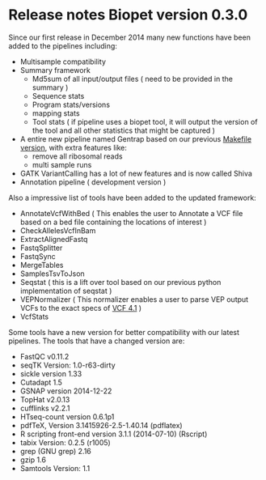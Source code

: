 # Release notes Biopet version 0.3.0

Since our first release in December 2014 many new functions have been added to the pipelines including:
- Multisample compatibility
- Summary framework
    - Md5sum of all input/output files ( need to be provided in the summary )
    - Sequence stats
    - Program stats/versions
    - mapping stats
    - Tool stats ( if pipeline uses a biopet tool, it will output the version of the tool and all other statistics that might be captured )
- A entire new pipeline named Gentrap based on our previous [Makefile version](http://sasc-server.lumcnet.prod.intern/pipelines/makefile-0.6.0/gentrap/), with extra features like:
    - remove all ribosomal reads
    - multi sample runs
- GATK VariantCalling has a lot of new features and is now called Shiva
- Annotation pipeline ( development version )

Also a impressive list of tools have been added to the updated framework:

- AnnotateVcfWithBed ( This enables the user to Annotate a VCF file based on a bed file containing the locations of interest )
- CheckAllelesVcfInBam
- ExtractAlignedFastq
- FastqSplitter
- FastqSync
- MergeTables
- SamplesTsvToJson
- Seqstat ( this is a lift over tool based on our previous python implementation of seqstat )
- VEPNormalizer ( This normalizer enables a user to parse VEP output VCFs to the exact specs of [VCF 4.1](https://samtools.github.io/hts-specs/VCFv4.1.pdf) )
- VcfStats

Some tools have a new version for better compatibility with our latest pipelines. The tools that have a changed version are:
- FastQC v0.11.2
- seqTK Version: 1.0-r63-dirty
- sickle version 1.33
- Cutadapt 1.5
- GSNAP version 2014-12-22
- TopHat v2.0.13
- cufflinks v2.2.1
- HTseq-count version 0.6.1p1
- pdfTeX, Version 3.1415926-2.5-1.40.14 (pdflatex)
- R scripting front-end version 3.1.1 (2014-07-10) (Rscript)
- tabix Version: 0.2.5 (r1005)
- grep (GNU grep) 2.16
- gzip 1.6
- Samtools Version: 1.1
